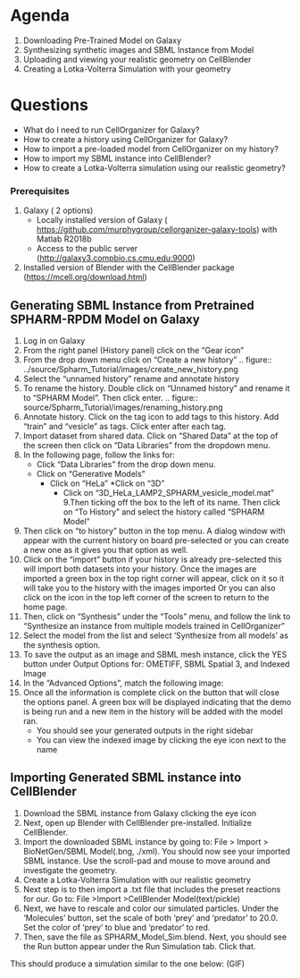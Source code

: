 Agenda
=======

1. Downloading Pre-Trained Model on Galaxy
2. Synthesizing synthetic images and SBML Instance from Model
3. Uploading and viewing your realistic geometry on CellBlender
4. Creating a Lotka-Volterra Simulation with your geometry

Questions
==========

* What do I need to run  CellOrganizer for Galaxy?
* How to create a history using CellOrganizer for Galaxy?
* How to import a pre-loaded model from CellOrganizer on my history?
* How to import my SBML instance into CellBlender?
* How to create a Lotka-Volterra simulation using our realistic geometry?
 
### Prerequisites
1. Galaxy ( 2 options)
   * Locally installed version of Galaxy ( https://github.com/murphygroup/cellorganizer-galaxy-tools) with Matlab R2018b
   * Access to the public server (http://galaxy3.compbio.cs.cmu.edu:9000)
2. Installed version of Blender with the CellBlender package (https://mcell.org/download.html)

## Generating SBML Instance from Pretrained SPHARM-RPDM Model on Galaxy

1. Log in on Galaxy
2. From the right panel (History panel) click on the “Gear icon”
3. From the drop down menu click on “Create a new history”
    .. figure:: ../source/Spharm_Tutorial/images/create_new_history.png
4. Select the “unnamed history” rename and annotate history
5. To rename the history. Double click on “Unnamed history” and rename it to “SPHARM Model”. Then click enter.
    .. figure:: source/Spharm_Tutorial/images/renaming_history.png
6. Annotate history. Click on the tag icon to add tags to this history. Add “train” and “vesicle” as tags. Click enter after each tag. 
7. Import dataset from shared data. Click on “Shared Data” at the top of the screen then click on “Data Libraries” from the dropdown menu. 
8. In the following page, follow the links for:
    * Click “Data Libraries” from the drop down menu.
    * Click on “Generative Models”
   		* Click on “HeLa”
   	        *Click on “3D”
		    * Click on “3D_HeLa_LAMP2_SPHARM_vesicle_model.mat”
9.Then ticking off the box to the left of its name. Then click on “To History” and select the history called “SPHARM Model”
10. Then click on “to history” button in the top menu. A dialog window with appear with the current history on board pre-selected or you can create a new one as it gives you that option as well.
12. Click on the “import” button if your history is already pre-selected this will import both datasets into your history. Once the images are imported a green box in the top right corner will appear, click on it so it will take you to the history with the images imported
Or you can also click on the  icon in the top left corner of the screen  to return to the home page. 
13. Then, click on “Synthesis” under the “Tools” menu, and follow the link to “Synthesize an instance from multiple models trained in CellOrganizer”
14. Select the model from the list and select ‘Synthesize from all models’ as the synthesis option.
15. To save the output as an image and SBML mesh instance, click the YES button under Output Options for: OMETIFF, SBML Spatial 3, and Indexed Image
16. In the “Advanced Options”, match the following image:
17. Once all the information is complete click on the button that will close the options panel. A green box will be displayed indicating that the demo is being run and a new item in the history will be added with the model ran. 
    * You should see your generated outputs in the right sidebar
    * You can view the indexed image by clicking the eye icon next to the name

## Importing Generated SBML instance into CellBlender
1. Download the SBML instance from Galaxy clicking the eye icon
2. Next, open up Blender with CellBlender pre-installed. Initialize CellBlender.
3. Import the downloaded SBML instance by going to: File > Import > BioNetGen/SBML Model(.bng, ./xml).  You should now see your imported SBML instance. Use the scroll-pad and mouse to move around and investigate the geometry.
4. Create a Lotka-Volterra Simulation with our realistic geometry
5. Next step is to then import a .txt file that includes the preset reactions for our. Go to: File >Import >CellBlender Model(text/pickle)
6. Next, we have to rescale and color our simulated particles. Under the ‘Molecules’ button, set the scale of both ‘prey’ and ‘predator’ to 20.0. Set the color of ‘prey’ to blue and ‘predator’ to red. 
7. Then, save the file as SPHARM_Model_Sim.blend. Next, you should see the Run button appear under the Run Simulation tab. Click that.


This should produce a simulation similar to the one below: (GIF)
